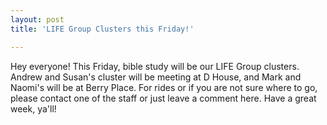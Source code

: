 ```yaml
---
layout: post
title: 'LIFE Group Clusters this Friday!'

---
```


Hey everyone! This Friday, bible study will be our LIFE Group clusters. Andrew and Susan's cluster will be meeting at D House, and Mark and Naomi's will be at Berry Place. For rides or if you are not sure where to go, please contact one of the staff or just leave a comment here. Have a great week, ya'll!
